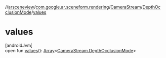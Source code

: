 //[arsceneview](../../../../index.md)/[com.google.ar.sceneform.rendering](../../index.md)/[CameraStream](../index.md)/[DepthOcclusionMode](index.md)/[values](values.md)

# values

[androidJvm]\
open fun [values](values.md)(): [Array](https://kotlinlang.org/api/latest/jvm/stdlib/kotlin/-array/index.html)&lt;[CameraStream.DepthOcclusionMode](index.md)&gt;
